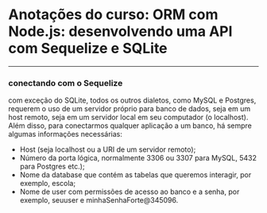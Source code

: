 # Anotações do curso: ORM com Node.js: desenvolvendo uma API com Sequelize e SQLite

---
### conectando com o Sequelize
com exceção do SQLite, todos os outros dialetos, como MySQL e Postgres, requerem o uso de um servidor próprio para banco de dados, seja em um host remoto, seja em um servidor local em seu computador (o localhost). Além disso, para conectarmos qualquer aplicação a um banco, há sempre algumas informações necessárias:

- Host (seja localhost ou a URI de um servidor remoto);
- Número da porta lógica, normalmente 3306 ou 3307 para MySQL, 5432 para Postgres etc.);
- Nome da database que contém as tabelas que queremos interagir, por exemplo, escola;
- Nome de user com permissões de acesso ao banco e a senha, por exemplo, seuuser e minhaSenhaForte@345096.
